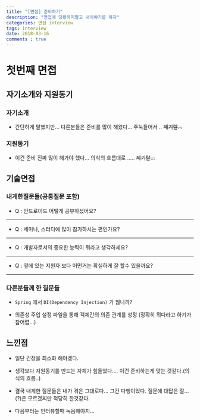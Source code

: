 ```yaml
---
title: "[면접] 준비하기"
description: "면접에 당황하지말고 내이야기를 하자"
categories: 면접 interview
tags: interview
date: 2018-03-16
comments : true
---
```


# 첫번째 면접

## 자기소개와 지원동기

### 자기소개

* 간단하게 말했지만... 다른분들은 준비를 많이 해왔다... 주눅들어서 .. ~~제기랄...~~

### 지원동기

* 이건 준비 진짜 많이 해가야 했다... 의식의 흐름대로 ..... ~~제기랄...~~

## 기술면접

### 내게한질문들(공통질문 포함)

* Q : 안드로이드 어떻게 공부하셨어요?

-----------

* Q : 세미나, 스터디에 많이 참가하시는 편인가요?

-----------

* Q : 개발자로서의 중요한 능력이 뭐라고 생각하세요?

-----------

* Q : 옆에 있는 지원자 보다 어떤거는 확실하게 잘 할수 있을까요?

-----------
 


### 다른분들께 한 질문들

* `Spring` 에서 `DI(Dependency Injection)` 가 뭡니까?

* 의존성 주입 설정 파일을 통해 객체간의 의존 관계를 성정 (정확히 뭐다라고 하기가 참어렵...)


## 느낀점

* 일단 긴장을 최소화 해야겠다. 

* 생각보다 지원동기를 만드는 자체가 힘들었다.... 이건 준비하는게 맞는 것같다.(의식의 흐름..)

* 결국 내게한 질문들은 내가 겪은 그대로다... 그건 다행이었다. 질문에 대답은 잘...(?)은 모르겠찌만 적당히 한것같다.

* 다음부터는 인터뷰할때 녹음해야지...



